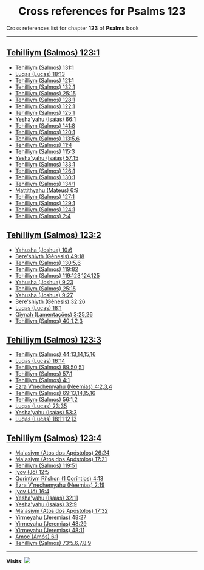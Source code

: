 <div align="center">

# Cross references for **Psalms 123**
</div>

Cross references list for chapter **123** of **Psalms** book

---

<h2 id="1"><a href="https://bible.ozzuu.com/pt_yah/Psa/123#1" target="_blank">Tehilliym (Salmos) 123:1</a></h2>

- [Tehilliym (Salmos) 131:1](https://bible.ozzuu.com/pt_yah/Psa/131#1)
- [Luqas (Lucas) 18:13](https://bible.ozzuu.com/pt_yah/Luk/18#13)
- [Tehilliym (Salmos) 121:1](https://bible.ozzuu.com/pt_yah/Psa/121#1)
- [Tehilliym (Salmos) 132:1](https://bible.ozzuu.com/pt_yah/Psa/132#1)
- [Tehilliym (Salmos) 25:15](https://bible.ozzuu.com/pt_yah/Psa/25#15)
- [Tehilliym (Salmos) 128:1](https://bible.ozzuu.com/pt_yah/Psa/128#1)
- [Tehilliym (Salmos) 122:1](https://bible.ozzuu.com/pt_yah/Psa/122#1)
- [Tehilliym (Salmos) 125:1](https://bible.ozzuu.com/pt_yah/Psa/125#1)
- [Yesha'yahu (Isaías) 66:1](https://bible.ozzuu.com/pt_yah/Isa/66#1)
- [Tehilliym (Salmos) 141:8](https://bible.ozzuu.com/pt_yah/Psa/141#8)
- [Tehilliym (Salmos) 120:1](https://bible.ozzuu.com/pt_yah/Psa/120#1)
- [Tehilliym (Salmos) 113:5,6](https://bible.ozzuu.com/pt_yah/Psa/113#5)
- [Tehilliym (Salmos) 11:4](https://bible.ozzuu.com/pt_yah/Psa/11#4)
- [Tehilliym (Salmos) 115:3](https://bible.ozzuu.com/pt_yah/Psa/115#3)
- [Yesha'yahu (Isaías) 57:15](https://bible.ozzuu.com/pt_yah/Isa/57#15)
- [Tehilliym (Salmos) 133:1](https://bible.ozzuu.com/pt_yah/Psa/133#1)
- [Tehilliym (Salmos) 126:1](https://bible.ozzuu.com/pt_yah/Psa/126#1)
- [Tehilliym (Salmos) 130:1](https://bible.ozzuu.com/pt_yah/Psa/130#1)
- [Tehilliym (Salmos) 134:1](https://bible.ozzuu.com/pt_yah/Psa/134#1)
- [Mattithyahu (Mateus) 6:9](https://bible.ozzuu.com/pt_yah/Mat/6#9)
- [Tehilliym (Salmos) 127:1](https://bible.ozzuu.com/pt_yah/Psa/127#1)
- [Tehilliym (Salmos) 129:1](https://bible.ozzuu.com/pt_yah/Psa/129#1)
- [Tehilliym (Salmos) 124:1](https://bible.ozzuu.com/pt_yah/Psa/124#1)
- [Tehilliym (Salmos) 2:4](https://bible.ozzuu.com/pt_yah/Psa/2#4)
<h2 id="2"><a href="https://bible.ozzuu.com/pt_yah/Psa/123#2" target="_blank">Tehilliym (Salmos) 123:2</a></h2>

- [Yahusha (Joshua) 10:6](https://bible.ozzuu.com/pt_yah/Jos/10#6)
- [Bere'shiyth (Gênesis) 49:18](https://bible.ozzuu.com/pt_yah/Gen/49#18)
- [Tehilliym (Salmos) 130:5,6](https://bible.ozzuu.com/pt_yah/Psa/130#5)
- [Tehilliym (Salmos) 119:82](https://bible.ozzuu.com/pt_yah/Psa/119#82)
- [Tehilliym (Salmos) 119:123,124,125](https://bible.ozzuu.com/pt_yah/Psa/119#123)
- [Yahusha (Joshua) 9:23](https://bible.ozzuu.com/pt_yah/Jos/9#23)
- [Tehilliym (Salmos) 25:15](https://bible.ozzuu.com/pt_yah/Psa/25#15)
- [Yahusha (Joshua) 9:27](https://bible.ozzuu.com/pt_yah/Jos/9#27)
- [Bere'shiyth (Gênesis) 32:26](https://bible.ozzuu.com/pt_yah/Gen/32#26)
- [Luqas (Lucas) 18:1](https://bible.ozzuu.com/pt_yah/Luk/18#1)
- [Qiynah (Lamentações) 3:25,26](https://bible.ozzuu.com/pt_yah/Lam/3#25)
- [Tehilliym (Salmos) 40:1,2,3](https://bible.ozzuu.com/pt_yah/Psa/40#1)
<h2 id="3"><a href="https://bible.ozzuu.com/pt_yah/Psa/123#3" target="_blank">Tehilliym (Salmos) 123:3</a></h2>

- [Tehilliym (Salmos) 44:13,14,15,16](https://bible.ozzuu.com/pt_yah/Psa/44#13)
- [Luqas (Lucas) 16:14](https://bible.ozzuu.com/pt_yah/Luk/16#14)
- [Tehilliym (Salmos) 89:50,51](https://bible.ozzuu.com/pt_yah/Psa/89#50)
- [Tehilliym (Salmos) 57:1](https://bible.ozzuu.com/pt_yah/Psa/57#1)
- [Tehilliym (Salmos) 4:1](https://bible.ozzuu.com/pt_yah/Psa/4#1)
- [Ezra V'nechemyahu (Neemias) 4:2,3,4](https://bible.ozzuu.com/pt_yah/Neh/4#2)
- [Tehilliym (Salmos) 69:13,14,15,16](https://bible.ozzuu.com/pt_yah/Psa/69#13)
- [Tehilliym (Salmos) 56:1,2](https://bible.ozzuu.com/pt_yah/Psa/56#1)
- [Luqas (Lucas) 23:35](https://bible.ozzuu.com/pt_yah/Luk/23#35)
- [Yesha'yahu (Isaías) 53:3](https://bible.ozzuu.com/pt_yah/Isa/53#3)
- [Luqas (Lucas) 18:11,12,13](https://bible.ozzuu.com/pt_yah/Luk/18#11)
<h2 id="4"><a href="https://bible.ozzuu.com/pt_yah/Psa/123#4" target="_blank">Tehilliym (Salmos) 123:4</a></h2>

- [Ma'asiym (Atos dos Apóstolos) 26:24](https://bible.ozzuu.com/pt_yah/Act/26#24)
- [Ma'asiym (Atos dos Apóstolos) 17:21](https://bible.ozzuu.com/pt_yah/Act/17#21)
- [Tehilliym (Salmos) 119:51](https://bible.ozzuu.com/pt_yah/Psa/119#51)
- [Iyov (Jó) 12:5](https://bible.ozzuu.com/pt_yah/Job/12#5)
- [Qorintiym Ri'shon (1 Coríntios) 4:13](https://bible.ozzuu.com/pt_yah/1Co/4#13)
- [Ezra V'nechemyahu (Neemias) 2:19](https://bible.ozzuu.com/pt_yah/Neh/2#19)
- [Iyov (Jó) 16:4](https://bible.ozzuu.com/pt_yah/Job/16#4)
- [Yesha'yahu (Isaías) 32:11](https://bible.ozzuu.com/pt_yah/Isa/32#11)
- [Yesha'yahu (Isaías) 32:9](https://bible.ozzuu.com/pt_yah/Isa/32#9)
- [Ma'asiym (Atos dos Apóstolos) 17:32](https://bible.ozzuu.com/pt_yah/Act/17#32)
- [Yirmeyahu (Jeremias) 48:27](https://bible.ozzuu.com/pt_yah/Jer/48#27)
- [Yirmeyahu (Jeremias) 48:29](https://bible.ozzuu.com/pt_yah/Jer/48#29)
- [Yirmeyahu (Jeremias) 48:11](https://bible.ozzuu.com/pt_yah/Jer/48#11)
- [Amoc (Amós) 6:1](https://bible.ozzuu.com/pt_yah/Am/6#1)
- [Tehilliym (Salmos) 73:5,6,7,8,9](https://bible.ozzuu.com/pt_yah/Psa/73#5)


---

**Visits:**
![](https://profile-counter.glitch.me/visitCounter_crossrefs34/count.svg)
